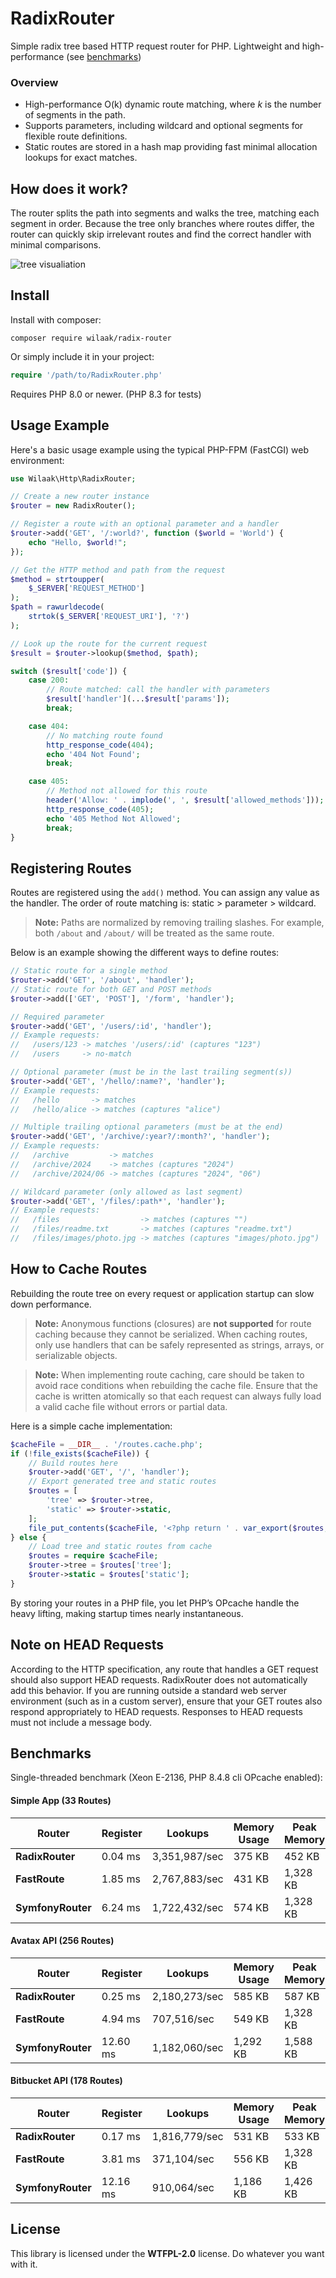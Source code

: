 # RadixRouter

Simple radix tree based HTTP request router for PHP. Lightweight and high-performance (see [benchmarks](#benchmarks))

### Overview

- High-performance O(k) dynamic route matching, where *k* is the number of segments in the path.
- Supports parameters, including wildcard and optional segments for flexible route definitions.
- Static routes are stored in a hash map providing fast minimal allocation lookups for exact matches.

## How does it work?

The router splits the path into segments and walks the tree, matching each segment in order. Because the tree only branches where routes differ, the router can quickly skip irrelevant routes and find the correct handler with minimal comparisons.

![tree visualiation](assets/radix-visualization.svg)

## Install

Install with composer:

    composer require wilaak/radix-router

Or simply include it in your project:

```PHP
require '/path/to/RadixRouter.php'
```

Requires PHP 8.0 or newer. (PHP 8.3 for tests)

## Usage Example

Here's a basic usage example using the typical PHP-FPM (FastCGI) web environment:

```php
use Wilaak\Http\RadixRouter;

// Create a new router instance
$router = new RadixRouter();

// Register a route with an optional parameter and a handler
$router->add('GET', '/:world?', function ($world = 'World') {
    echo "Hello, $world!";
});

// Get the HTTP method and path from the request
$method = strtoupper(
    $_SERVER['REQUEST_METHOD']
);
$path = rawurldecode(
    strtok($_SERVER['REQUEST_URI'], '?')
);

// Look up the route for the current request
$result = $router->lookup($method, $path);

switch ($result['code']) {
    case 200:
        // Route matched: call the handler with parameters
        $result['handler'](...$result['params']);
        break;

    case 404:
        // No matching route found
        http_response_code(404);
        echo '404 Not Found';
        break;

    case 405:
        // Method not allowed for this route
        header('Allow: ' . implode(', ', $result['allowed_methods']));
        http_response_code(405);
        echo '405 Method Not Allowed';
        break;
}
```
## Registering Routes

Routes are registered using the `add()` method. You can assign any value as the handler. The order of route matching is: static > parameter > wildcard.

> **Note:** Paths are normalized by removing trailing slashes. For example, both `/about` and `/about/` will be treated as the same route. 

Below is an example showing the different ways to define routes:

```php
// Static route for a single method
$router->add('GET', '/about', 'handler');
// Static route for both GET and POST methods
$router->add(['GET', 'POST'], '/form', 'handler');

// Required parameter
$router->add('GET', '/users/:id', 'handler');
// Example requests:
//   /users/123 -> matches '/users/:id' (captures "123")
//   /users     -> no-match

// Optional parameter (must be in the last trailing segment(s))
$router->add('GET', '/hello/:name?', 'handler');
// Example requests:
//   /hello       -> matches
//   /hello/alice -> matches (captures "alice")

// Multiple trailing optional parameters (must be at the end)
$router->add('GET', '/archive/:year?/:month?', 'handler');
// Example requests:
//   /archive         -> matches
//   /archive/2024    -> matches (captures "2024")
//   /archive/2024/06 -> matches (captures "2024", "06")

// Wildcard parameter (only allowed as last segment)
$router->add('GET', '/files/:path*', 'handler');
// Example requests:
//   /files                  -> matches (captures "")
//   /files/readme.txt       -> matches (captures "readme.txt")
//   /files/images/photo.jpg -> matches (captures "images/photo.jpg")
```

## How to Cache Routes

Rebuilding the route tree on every request or application startup can slow down performance.

> **Note:**
> Anonymous functions (closures) are **not supported** for route caching because they cannot be serialized. When caching routes, only use handlers that can be safely represented as strings, arrays, or serializable objects.

> **Note:**
> When implementing route caching, care should be taken to avoid race conditions when rebuilding the cache file. Ensure that the cache is written atomically so that each request can always fully load a valid cache file without errors or partial data.

Here is a simple cache implementation:

```php
$cacheFile = __DIR__ . '/routes.cache.php';
if (!file_exists($cacheFile)) {
    // Build routes here
    $router->add('GET', '/', 'handler');
    // Export generated tree and static routes
    $routes = [
        'tree' => $router->tree,
        'static' => $router->static,
    ];
    file_put_contents($cacheFile, '<?php return ' . var_export($routes, true) . ';');
} else {
    // Load tree and static routes from cache
    $routes = require $cacheFile;
    $router->tree = $routes['tree'];
    $router->static = $routes['static'];
}
```

By storing your routes in a PHP file, you let PHP’s OPcache handle the heavy lifting, making startup times nearly instantaneous.

## Note on HEAD Requests

According to the HTTP specification, any route that handles a GET request should also support HEAD requests. RadixRouter does not automatically add this behavior. If you are running outside a standard web server environment (such as in a custom server), ensure that your GET routes also respond appropriately to HEAD requests. Responses to HEAD requests must not include a message body.

## Benchmarks

Single-threaded benchmark (Xeon E-2136, PHP 8.4.8 cli OPcache enabled):

#### Simple App (33 Routes)

| Router           | Register     | Lookups           | Memory Usage | Peak Memory  |
|------------------|--------------|-------------------|--------------|--------------|
| **RadixRouter**  | 0.04 ms      | 3,351,987/sec     | 375 KB       | 452 KB       |
| **FastRoute**    | 1.85 ms      | 2,767,883/sec     | 431 KB       | 1,328 KB     |
| **SymfonyRouter**| 6.24 ms      | 1,722,432/sec     | 574 KB       | 1,328 KB     |

#### Avatax API (256 Routes)

| Router           | Register     | Lookups           | Memory Usage | Peak Memory  |
|------------------|--------------|-------------------|--------------|--------------|
| **RadixRouter**  | 0.25 ms      | 2,180,273/sec     | 585 KB       | 587 KB       |
| **FastRoute**    | 4.94 ms      |   707,516/sec     | 549 KB       | 1,328 KB     |
| **SymfonyRouter**| 12.60 ms     | 1,182,060/sec     | 1,292 KB     | 1,588 KB     |

#### Bitbucket API (178 Routes)

| Router           | Register     | Lookups           | Memory Usage | Peak Memory  |
|------------------|--------------|-------------------|--------------|--------------|
| **RadixRouter**  | 0.17 ms      | 1,816,779/sec     | 531 KB       | 533 KB       |
| **FastRoute**    | 3.81 ms      |   371,104/sec     | 556 KB       | 1,328 KB     |
| **SymfonyRouter**| 12.16 ms     |   910,064/sec     | 1,186 KB     | 1,426 KB     |

## License

This library is licensed under the **WTFPL-2.0** license. Do whatever you want with it.